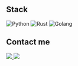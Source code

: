 ## Stack
![Python](https://img.shields.io/badge/-Python-blue?style=flat-square&logo=python&logoColor=white)
![Rust](https://img.shields.io/badge/-Rust-d19675?style=flat-square&logo=rust&logoColor=black)
![Golang](https://img.shields.io/badge/-Golang-blue?style=flat-square&logo=go&logoColor=white)

## Contact me
<a href="https://twitter.com/geo_madness">
  <img src="https://img.shields.io/badge/-Twitter-blue?style=flat-square&logo=twitter&logoColor=white">
  </img>
</a>

<a href="https://t.me/geo_madness">
  <img src="https://img.shields.io/badge/-Telegram-blue?style=flat-square&logo=telegram">
  </img>
</a>


